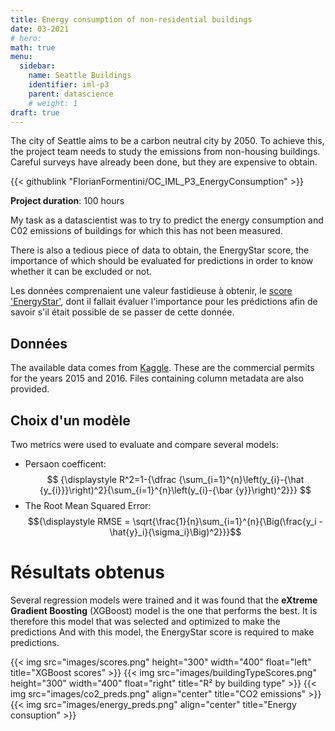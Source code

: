 ```yaml
---
title: Energy consumption of non-residential buildings
date: 03-2021
# hero: 
math: true
menu:
  sidebar:
    name: Seattle Buildings
    identifier: iml-p3
    parent: datascience
    # weight: 1
draft: true
---
```


The city of Seattle aims to be a carbon neutral city by 2050. To achieve this, the project team needs to study the emissions from non-housing buildings.
Careful surveys have already been done, but they are expensive to obtain.

{{< githublink "FlorianFormentini/OC_IML_P3_EnergyConsumption" >}}

**Project duration**: 100 hours



My task as a datascientist was to try to predict the energy consumption and C02 emissions of buildings for which this has not been measured.

There is also a tedious piece of data to obtain, the EnergyStar score, the importance of which should be evaluated for predictions in order to know whether it can be excluded or not.

Les données comprenaient une valeur fastidieuse à obtenir, le [score 'EnergyStar'](https://www.energystar.gov/buildings/facility-owners-and-managers/existing-buildings/use-portfolio-manager/interpret-your-results/what), dont il fallait évaluer l'importance pour les prédictions afin de savoir s'il était possible de se passer de cette donnée.

## Données
The available data comes from [Kaggle](https://www.kaggle.com/city-of-seattle/sea-building-energy-benchmarking#2015-building-energy-benchmarking.csv). These are the commercial permits for the years 2015 and 2016. Files containing column metadata are also provided.

## Choix d'un modèle
Two metrics were used to evaluate and compare several models:
- Persaon coefficent:  
$$ {\displaystyle R^2=1-{\dfrac {\sum_{i=1}^{n}\left(y_{i}-{\hat {y_{i}}}\right)^2}{\sum_{i=1}^{n}\left(y_{i}-{\bar {y}}\right)^2}}} $$
- The Root Mean Squared Error:  
$${\displaystyle RMSE = \sqrt{\frac{1}{n}\sum_{i=1}^{n}{\Big(\frac{y_i -\hat{y}_i}{\sigma_i}\Big)^2}}}$$

# Résultats obtenus
Several regression models were trained and it was found that the **eXtreme Gradient Boosting** (XGBoost) model is the one that performs the best. It is therefore this model that was selected and optimized to make the predictions
And with this model, the EnergyStar score is required to make predictions.

{{< img src="images/scores.png" height="300" width="400" float="left" title="XGBoost scores" >}}
{{< img src="images/buildingTypeScores.png" height="300" width="400" float="right" title="R² by building type" >}}
{{< img src="images/co2_preds.png" align="center" title="CO2 emissions" >}}
{{< img src="images/energy_preds.png" align="center" title="Energy consuption" >}}
